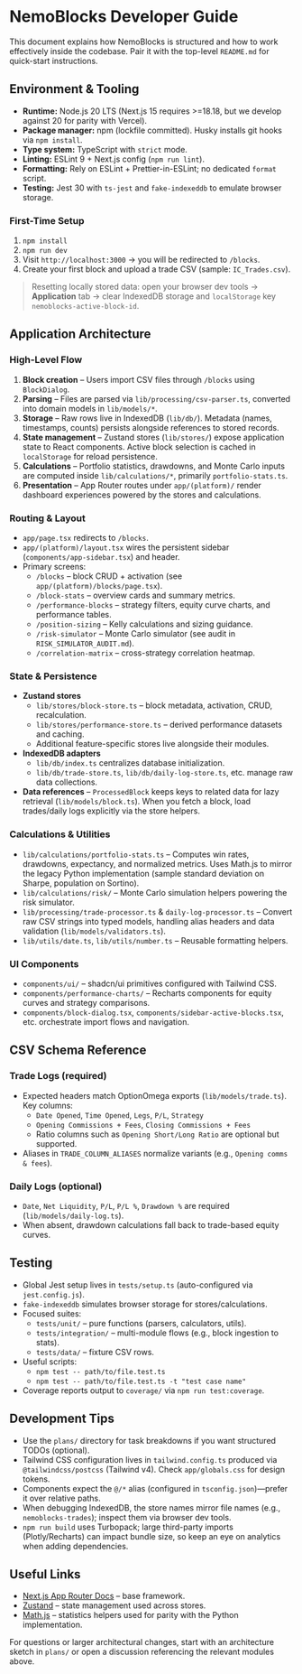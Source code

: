 # NemoBlocks Developer Guide

This document explains how NemoBlocks is structured and how to work effectively inside the codebase. Pair it with the top-level `README.md` for quick-start instructions.

## Environment & Tooling
- **Runtime:** Node.js 20 LTS (Next.js 15 requires >=18.18, but we develop against 20 for parity with Vercel).
- **Package manager:** npm (lockfile committed). Husky installs git hooks via `npm install`.
- **Type system:** TypeScript with `strict` mode.
- **Linting:** ESLint 9 + Next.js config (`npm run lint`).
- **Formatting:** Rely on ESLint + Prettier-in-ESLint; no dedicated `format` script.
- **Testing:** Jest 30 with `ts-jest` and `fake-indexeddb` to emulate browser storage.

### First-Time Setup
1. `npm install`
2. `npm run dev`
3. Visit `http://localhost:3000` → you will be redirected to `/blocks`.
4. Create your first block and upload a trade CSV (sample: `IC_Trades.csv`).

> Resetting locally stored data: open your browser dev tools → **Application** tab → clear IndexedDB storage and `localStorage` key `nemoblocks-active-block-id`.

## Application Architecture

### High-Level Flow
1. **Block creation** – Users import CSV files through `/blocks` using `BlockDialog`.
2. **Parsing** – Files are parsed via `lib/processing/csv-parser.ts`, converted into domain models in `lib/models/*`.
3. **Storage** – Raw rows live in IndexedDB (`lib/db/`). Metadata (names, timestamps, counts) persists alongside references to stored records.
4. **State management** – Zustand stores (`lib/stores/`) expose application state to React components. Active block selection is cached in `localStorage` for reload persistence.
5. **Calculations** – Portfolio statistics, drawdowns, and Monte Carlo inputs are computed inside `lib/calculations/*`, primarily `portfolio-stats.ts`.
6. **Presentation** – App Router routes under `app/(platform)/` render dashboard experiences powered by the stores and calculations.

### Routing & Layout
- `app/page.tsx` redirects to `/blocks`.
- `app/(platform)/layout.tsx` wires the persistent sidebar (`components/app-sidebar.tsx`) and header.
- Primary screens:
  - `/blocks` – block CRUD + activation (see `app/(platform)/blocks/page.tsx`).
  - `/block-stats` – overview cards and summary metrics.
  - `/performance-blocks` – strategy filters, equity curve charts, and performance tables.
  - `/position-sizing` – Kelly calculations and sizing guidance.
  - `/risk-simulator` – Monte Carlo simulator (see audit in `RISK_SIMULATOR_AUDIT.md`).
  - `/correlation-matrix` – cross-strategy correlation heatmap.

### State & Persistence
- **Zustand stores**
  - `lib/stores/block-store.ts` – block metadata, activation, CRUD, recalculation.
  - `lib/stores/performance-store.ts` – derived performance datasets and caching.
  - Additional feature-specific stores live alongside their modules.
- **IndexedDB adapters**
  - `lib/db/index.ts` centralizes database initialization.
  - `lib/db/trade-store.ts`, `lib/db/daily-log-store.ts`, etc. manage raw data collections.
- **Data references** – `ProcessedBlock` keeps keys to related data for lazy retrieval (`lib/models/block.ts`). When you fetch a block, load trades/daily logs explicitly via the store helpers.

### Calculations & Utilities
- `lib/calculations/portfolio-stats.ts` – Computes win rates, drawdowns, expectancy, and normalized metrics. Uses Math.js to mirror the legacy Python implementation (sample standard deviation on Sharpe, population on Sortino).
- `lib/calculations/risk/` – Monte Carlo simulation helpers powering the risk simulator.
- `lib/processing/trade-processor.ts` & `daily-log-processor.ts` – Convert raw CSV strings into typed models, handling alias headers and data validation (`lib/models/validators.ts`).
- `lib/utils/date.ts`, `lib/utils/number.ts` – Reusable formatting helpers.

### UI Components
- `components/ui/` – shadcn/ui primitives configured with Tailwind CSS.
- `components/performance-charts/` – Recharts components for equity curves and strategy comparisons.
- `components/block-dialog.tsx`, `components/sidebar-active-blocks.tsx`, etc. orchestrate import flows and navigation.

## CSV Schema Reference

### Trade Logs (required)
- Expected headers match OptionOmega exports (`lib/models/trade.ts`). Key columns:
  - `Date Opened`, `Time Opened`, `Legs`, `P/L`, `Strategy`
  - `Opening Commissions + Fees`, `Closing Commissions + Fees`
  - Ratio columns such as `Opening Short/Long Ratio` are optional but supported.
- Aliases in `TRADE_COLUMN_ALIASES` normalize variants (e.g., `Opening comms & fees`).

### Daily Logs (optional)
- `Date`, `Net Liquidity`, `P/L`, `P/L %`, `Drawdown %` are required (`lib/models/daily-log.ts`).
- When absent, drawdown calculations fall back to trade-based equity curves.

## Testing
- Global Jest setup lives in `tests/setup.ts` (auto-configured via `jest.config.js`).
- `fake-indexeddb` simulates browser storage for stores/calculations.
- Focused suites:
  - `tests/unit/` – pure functions (parsers, calculators, utils).
  - `tests/integration/` – multi-module flows (e.g., block ingestion to stats).
  - `tests/data/` – fixture CSV rows.
- Useful scripts:
  - `npm test -- path/to/file.test.ts`
  - `npm test -- path/to/file.test.ts -t "test case name"`
- Coverage reports output to `coverage/` via `npm run test:coverage`.


## Development Tips
- Use the `plans/` directory for task breakdowns if you want structured TODOs (optional).
- Tailwind CSS configuration lives in `tailwind.config.ts` produced via `@tailwindcss/postcss` (Tailwind v4). Check `app/globals.css` for design tokens.
- Components expect the `@/*` alias (configured in `tsconfig.json`)—prefer it over relative paths.
- When debugging IndexedDB, the store names mirror file names (e.g., `nemoblocks-trades`); inspect them via browser dev tools.
- `npm run build` uses Turbopack; large third-party imports (Plotly/Recharts) can impact bundle size, so keep an eye on analytics when adding dependencies.

## Useful Links
- [Next.js App Router Docs](https://nextjs.org/docs) – base framework.
- [Zustand](https://docs.pmnd.rs/zustand/getting-started/introduction) – state management used across stores.
- [Math.js](https://mathjs.org/docs/reference/functions.html) – statistics helpers used for parity with the Python implementation.

For questions or larger architectural changes, start with an architecture sketch in `plans/` or open a discussion referencing the relevant modules above.

